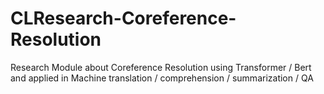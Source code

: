 # CLResearch-Coreference-Resolution
Research Module about Coreference Resolution using Transformer / Bert and applied in Machine translation / comprehension / summarization / QA

